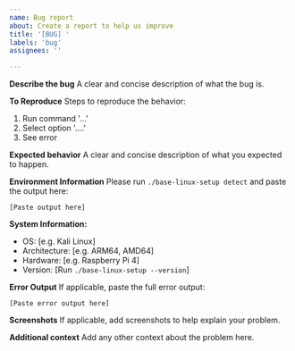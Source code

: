 ```yaml
---
name: Bug report
about: Create a report to help us improve
title: '[BUG] '
labels: 'bug'
assignees: ''

---
```


**Describe the bug**
A clear and concise description of what the bug is.

**To Reproduce**
Steps to reproduce the behavior:
1. Run command '...'
2. Select option '....'
3. See error

**Expected behavior**
A clear and concise description of what you expected to happen.

**Environment Information**
Please run `./base-linux-setup detect` and paste the output here:
```
[Paste output here]
```

**System Information:**
- OS: [e.g. Kali Linux]
- Architecture: [e.g. ARM64, AMD64]
- Hardware: [e.g. Raspberry Pi 4]
- Version: [Run `./base-linux-setup --version`]

**Error Output**
If applicable, paste the full error output:
```
[Paste error output here]
```

**Screenshots**
If applicable, add screenshots to help explain your problem.

**Additional context**
Add any other context about the problem here. 